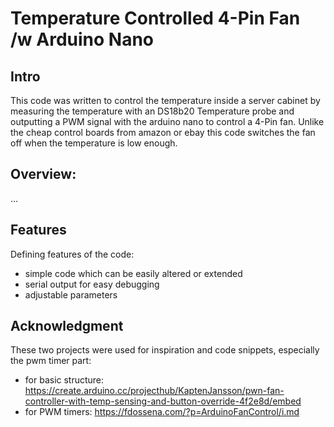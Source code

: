 # Temperature Controlled 4-Pin Fan /w Arduino Nano

## Intro
This code was written to control the temperature inside a server cabinet by measuring the temperature
with an DS18b20 Temperature probe and outputting a PWM signal with the arduino nano to control a 4-Pin fan.
Unlike the cheap control boards from amazon or ebay this code switches the fan off when the temperature
is low enough.

## Overview:
...

## Features
Defining features of the code:
- simple code which can be easily altered or extended
- serial output for easy debugging
- adjustable parameters

## Acknowledgment
These two projects were used for inspiration and code snippets, especially the pwm timer part:
- for basic structure: https://create.arduino.cc/projecthub/KaptenJansson/pwn-fan-controller-with-temp-sensing-and-button-override-4f2e8d/embed
- for PWM timers: https://fdossena.com/?p=ArduinoFanControl/i.md
